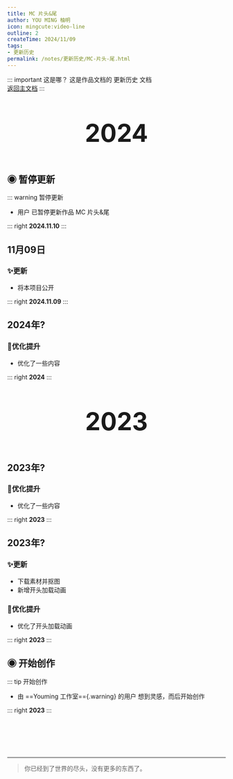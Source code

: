 ```yaml
---
title: MC 片头&尾
author: YOU MING 柚明
icon: mingcute:video-line
outline: 2
createTime: 2024/11/09
tags:
- 更新历史
permalink: /notes/更新历史/MC-片头-尾.html
---
```


::: important 这是哪？
这是作品文档的 更新历史 文档  
[返回主文档](/notes/MC-片头_尾.html)
:::

<div style="text-align: center; ">
    <p style="font-size: 56px; font-weight: 650; margin-top: 60px">2024</p>
</div>


## ◉ 暂停更新
::: warning 暂停更新
- 用户 <Badge text="柚明" type="tip" /> 已暂停更新作品  MC 片头&尾 

::: right
**2024.11.10**
:::


## 11月09日 <Badge text="正式版" type="tip" />
### ✨更新

- 将本项目公开

::: right
**2024.11.09**
:::

## 2024年? <Badge text="内测版" type="danger" />
### 🚀优化提升

- 优化了一些内容

::: right
**2024**
:::


<div style="text-align: center; ">
    <p style="font-size: 56px; font-weight: 650; margin-top: 60px">2023</p>
</div>


## 2023年? <Badge text="内测版" type="danger" />
### 🚀优化提升

- 优化了一些内容

::: right
**2023**
:::


## 2023年? <Badge text="内测版" type="danger" />
### ✨更新

- 下载素材并抠图
- 新增开头加载动画

### 🚀优化提升

- 优化了开头加载动画

::: right
**2023**
:::


## ◉ 开始创作
::: tip 开始创作
- 由 ==Youming 工作室=={.warning} 的用户 <Badge text="柚明" type="tip" /> 想到灵感，而后开始创作

::: right
**2023**
:::

<p style="margin-top: 100px"></p>

---

> 你已经到了世界的尽头，没有更多的东西了。
